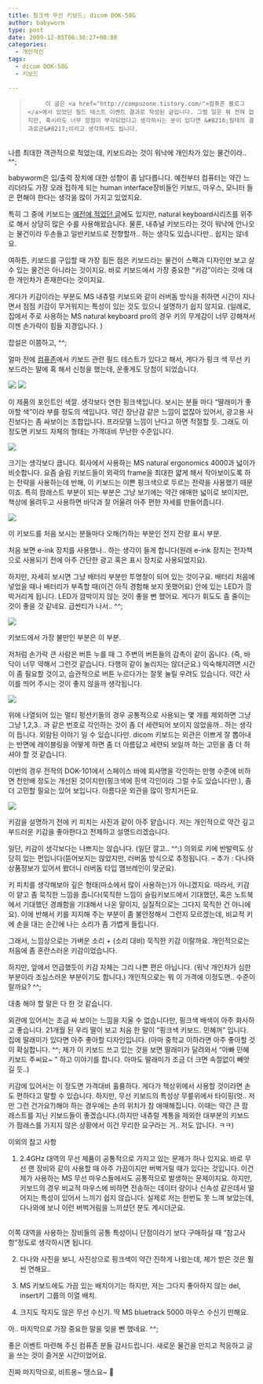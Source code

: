 ```yaml
---
title: 핑크색 무선 키보드; dicom DOK-58G
author: babyworm
type: post
date: 2009-12-05T06:30:27+00:00
categories:
  - 개인적인
tags:
  - dicom DOK-58G
  - 키보드

---
```

>          이 글은 <a href="http://compuzone.tistory.com/">컴퓨존 블로그</a>에서 있었던 필드 테스트 이벤트 결과로 작성된 글입니다. 그럴 일은 뭐 전혀 없지만, 혹시라도 너무 장점이 부각되었다고 생각하시는 분이 있다면 &#8216;필테의 결과로군&#8217;이라고 생각하셔도 됩니다.
<br>
나름 최대한 객관적으로 적었는데, 키보드라는 것이 워낙에 개인차가 있는 물건이라.. ^^;

babyworm은 입/출력 장치에 대한 성향이 좀 남다릅니다. 예전부터 컴퓨터는 약간 느리더라도 가장 오래 접하게 되는 human interface장비들인 키보드, 마우스, 모니터 들은 편해야 한다는 생각을 많이 가지고 있었지요.

특히 그 중에 키보드는 [예전에 적었던 글][1]에도 있지만, natural keyboard시리즈를 위주로 해서 상당히 많은 수를 사용해왔습니다. 물론, 내츄널 키보드라는 것이 워낙에 안나오는 물건이라 두손들고 일반키보드로 전향할까.. 하는 생각도 있습니다만.. 쉽지는 않네요.

여하튼, 키보드를 구입할 때 가장 힘든 점은 키보드라는 물건이 스펙과 디자인만 보고 살수 있는 물건은 아니라는 것이지요. 바로 키보드에서 가장 중요한 &#8220;키감&#8221;이라는 것에 대한 개인차가 존재한다는 것이지요.

게다가 키감이라는 부분도 MS 내츄럴 키보드와 같이 러버돔 방식을 취하면 시간이 지나면서 점점 키감이 무거워지는 특성이 있는 것도 있으니 설명하기 쉽지 않지요. (일례로, 집에서 주로 사용하는 MS natural keyboard pro의 경우 키의 무게감이 너무 강해져서 이젠 손가락이 힘들 지경입니다. )

잡설은 이쯤하고, ^^;

얼마 전에 [컴퓨존][2]에서 키보드 관련 필드 테스트가 있다고 해서, 게다가 핑크 색 무선 키보드라는 말에 혹 해서 신청을 했는데, 운좋게도 당첨이 되었습니다.

<img decoding="async" src="featured_IMG_2860.webp">

<img decoding="async" src="IMG_2861.webp">

이 제품의 포인트인 색깔. 생각보다 연한 핑크색입니다. 보시는 분들 마다 &#8220;딸래미가 좋아할 색&#8221;이라 부를 정도의 색입니다. 약간 장난감 같은 느낌이 없잖아 있어서, 광고용 사진보다는 좀 싸보이는 조합입니다. 프라모델 느낌이 난다고 하면 적절할 듯. 그래도 이 정도면 키보드 자체의 형태는 가격대비 무난한 수준입니다.

<img decoding="async" src="IMG_2886.webp" >

크기는 생각보다 큽니다. 회사에서 사용하는 MS natural ergonomics 4000과 넓이가 비슷합니다.
요즘 슬림 키보드들이 외곽의 frame을 최대한 얇게 해서 작아보이도록 하는 전략을 사용하는데 반해, 이 키보드는 이쁜 핑크색으로 두르는 전략을 사용했기 때문이죠. 특히 팜래스트 부분이 되는 부분은 그냥 보기에는 약간 애매한 넓이로 보이지만, 책상에 올려두고 사용하면 바닥과 잘 어울려 아주 편한 자세를 만들어줍니다.

<img decoding="async" src="IMG_2880.webp">

이 키보드를 처음 보시는 분들마다 오해(?)하는 부분인 전지 잔량 표시 부분.

처음 보면 e-ink 장치를 사용했나.. 하는 생각이 들게 합니다(원래 e-ink 장치는 전자책으로 사용되기 전에 아주 간단한 광고 혹은 표시 장치로 사용되었지요).

하지만, 자세히 보시면 그냥 배터리 부분만 투명창이 되어 있는 것이구요. 배터리 처음에 넣었을 때나 배터리가 부족할 때(이건 아직 경험해 보지 못했어요) 안에 있는 LED가 깜박거리게 됩니다. LED가 깜박이지 않는 것이 좋을 뻔 했어요. 게다가 휘도도 좀 줄이는 것이 좋을 것 같네요. 급싼티가 나서.. ^^;

<img decoding="async" src="IMG_2863.webp" >

키보드에서 가장 불만인 부분은 이 부분.

저처럼 손가락 큰 사람은 버튼 누를 때 그 주변의 버튼들의 감촉이 같이 옵니다. (즉, 바닥이 너무 약해서 그런것 같습니다. 다행히 같이 눌리지는 않더군요.) 익숙해지려면 시간이 좀 필요할 것이고, 습관적으로 버튼 누르다가는 잘못 눌릴 우려도 있습니다. 약간 사이를 띄어 주시는 것이 좋지 않을까 생각됩니다.

<img decoding="async" src="IMG_2864.webp">

위에 나열되어 있는 멀티 펑션키들의 경우 공통적으로 사용되는 몇 개를 제외하면 그냥 그냥 1,2,3.. 과 같은 번호로 각인하는 것이 좀 더 세련되어 보이지 않았을까.. 하는 생각이 듭니다. 외람된 이야기 일 수 있습니다만. dicom 키보드는 외관은 이쁘게 잘 뽑아내는 반면에 레이블링을 어떻게 하면 좀 더 아름답고 세련되 보일까 하는 고민을 좀 더 하셔야 할 것 같습니다.

이번의 경우 전작의 DOK-101에서 스페이스 바에 회사명을 각인하는 만행 수준에 비하면 천만배 정도는 개선된 것이지만(핑크색에 흰색 각인이라 그럴 수도 있습니다만.), 좀 더 고민할 필요는 있어 보입니다. 아름다운 외관을 많이 망치거든요.

<img decoding="async" src="IMG_2862.webp">

키감을 설명하기 전에 키 피치는 사진과 같이 아주 얕습니다. 저는 개인적으로 약간 깊고 부드러운 키감을 좋아한다고 전제하고 설명드리겠습니다.

일단, 키감이 생각보다는 나쁘지는 않습니다. (일단 깔고.. ^^;) 의외로 키에 반발력도 상당히 있는 편입니다(뜯어보지는 않았지만, 러버돔 방식으로 추정됩니다. – 추가 : 다나와 상품정보가 있어서 봤더니 러버돔 타입 맴브레인이 맞군요).

키 피치를 생각해보아 깊은 형태(마소에서 많이 사용하는)가 아니겠지요. 따라서, 키감이 얕고 좀 묵직한 느낌을 줍니다(묵직한 느낌이 슬림키보드에서 기대했던, 혹은 노트북에서 기대했던 경쾌함을 기대해서 나온 말이지, 실질적으로는 그다지 묵직한 건 아니에요). 이에 반해서 키를 지지해 주는 부분이 좀 불안정해서 그런지 모르겠는데, 비교적 키에 손을 대는 순간에 나는 소리가 좀 가볍게 들립니다.

그래서, 느낌상으로는 가벼운 소리 + (소리 대비) 묵직한 키감 이랄까요. 개인적으로는 처음에 좀 혼란스러운 키감이었습니다.

하지만, 앞에서 언급했듯이 키감 자체는 그리 나쁜 편은 아닙니다. (워낙 개인차가 심한 부분이라 조심스러운 부분이기도 합니다.) 개인적으로는 뭐 이 가격에 이정도면.. 수준이랄까요? ^^;

대충 해야 할 말은 다 한 것 같습니다.

외관에 있어서는 조금 싸 보이는 느낌을 지울 수 없습니다만, 핑크색 배색이 아주 화사하고 좋습니다. 21개월 된 우리 딸이 보고 처음 한 말이 &#8220;핑크색 키보드. 민혜꺼&#8221; 입니다. 집에 딸래미가 있다면 아주 좋아할 디자인입니다. (아마 중학교 이하라면 아주 좋아할 것이 확실합니다. ^^; 제가 이 키보드 쓰고 있는 것을 보면 딸래미가 달려와서 &#8220;아빠 민혜 키보드 주씨요~ &#8221; 하고 이야기를 합니다. 아마도 딸래미가 조금 더 크면 속절없이 빼앗길 듯..)

키감에 있어서는 이 정도면 가격대비 훌륭하다. 게다가 책상위에서 사용할 것이라면 손도 편하다고 말할 수 있습니다. 하지만, 무선 키보드의 특성상 무릎위에서 타이핑(엇.. 저만 그런 건가요?)해야 하는 경우에는 손의 위치가 참 애매해집니다. 이때는 약간 큰 팜 래스트를 지닌 키보드들이 좋겠습니다.(하지만 내츄럴 계통을 제외한 대부분의 키보드가 팜래스를 가지지 않은 상황에서 이건 무리한 요구라는 거.. 저도 압니다. ㅋㅋ)

이외의 참고 사항

1. 2.4GHz 대역의 무선 제품이 공통적으로 가지고 있는 문제가 하나 있지요. 바로 무선 랜 장비와 같이 사용할 때 아주 가끔이지만 버벅거릴 때가 있다는 것입니다. 이건 제가 사용하는 MS 무선 마우스들에서도 공통적으로 발생하는 문제이지요. 하지만, 키보드의 경우 비교적 마우스에 비하면 전송하는 데이터 량이나 신속성 같은데서 떨어지는 특성이 있어서 느끼기 쉽지 않습니다. 실제로 저는 한번도 못 느껴 보았는데, 다나와에 보니 이런 버벅거림을 느끼셨던 분도 계시더군요.
<br>
이쪽 대역을 사용하는 장비들의 공통 특성이니 단점이라기 보다 구매하실 때 &#8220;참고사항&#8221;정도로 생각하시면 됩니다.

2. 다나와 사진을 보니, 사진상으로 핑크색이 약간 진하게 나왔는데, 제가 받은 것은 훨씬 연해요..

3. MS 키보드에도 가끔 있는 배치이기는 하지만, 저는 그다지 좋아하지 않는 del, insert키 그룹의 이열 배치.

4. 크지도 작지도 않은 무선 수신기. 딱 MS bluetrack 5000 마우스 수신기 만해요.

아.. 마지막으로 가장 중요한 말을 잊을 뻔 했네요. ^^;

좋은 이벤트 마련해 주신 컴퓨존 분들 감사드립니다. 새로운 물건을 만지고 적응하고 글을 쓰는 것이 즐거운 시간이었어요.

진짜 마지막으로, 비트옹~ 땡스요~ 🙂

 [1]: http://babyworm.net/tatter/103
 [2]: http://www.compuzone.co.kr
